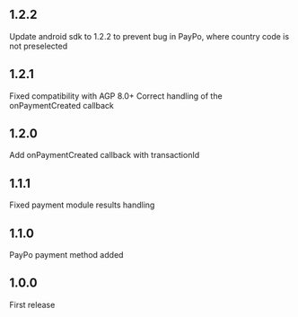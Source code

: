 ## 1.2.2
Update android sdk to 1.2.2 to prevent bug in PayPo, where country code is not preselected 

## 1.2.1
Fixed compatibility with AGP 8.0+
Correct handling of the onPaymentCreated callback

## 1.2.0
Add onPaymentCreated callback with transactionId

## 1.1.1
Fixed payment module results handling

## 1.1.0
PayPo payment method added

## 1.0.0
First release
